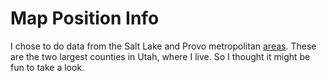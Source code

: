 # Map Position Info

I chose to do data from the Salt Lake and Provo metropolitan [areas](https://www.openstreetmap.org/#map=9/40.5086/-111.9150). These are the two largest counties in Utah, where I live. So I thought it might be fun to take a look.